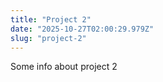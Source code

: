 ```yaml
---
title: "Project 2"
date: "2025-10-27T02:00:29.979Z"
slug: "project-2"
---
```



Some info about project 2

